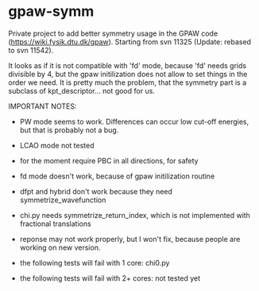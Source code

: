 gpaw-symm
=========

Private project to add better symmetry usage in the GPAW code (https://wiki.fysik.dtu.dk/gpaw).
Starting from svn 11325 (Update: rebased to svn 11542).

It looks as if it is not compatible with 'fd' mode, because 'fd' needs grids divisible by 4, but
the gpaw initilization does not allow to set things in the order we need. It is pretty much the problem,
that the symmetry part is a subclass of kpt_descriptor... not good for us.


IMPORTANT NOTES:

- PW mode seems to work. Differences can occur low cut-off energies, but that is probably not a bug.

- LCAO mode not tested

- for the moment require PBC in all directions, for safety

- fd mode doesn't work, because of gpaw initilization routine
- dfpt and hybrid don't work because they need symmetrize_wavefunction
- chi.py needs symmetrize_return_index, which is not implemented with fractional translations


- reponse may not work properly, but I won't fix, because people are working on new version.
- the following tests will fail with 1 core: chi0.py
- the following tests will fail with 2+ cores: not tested yet
          
